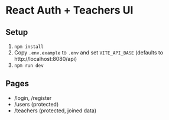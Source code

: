 # React Auth + Teachers UI

## Setup
1) `npm install`
2) Copy `.env.example` to `.env` and set `VITE_API_BASE` (defaults to http://localhost:8080/api)
3) `npm run dev`

## Pages
- /login, /register
- /users (protected)
- /teachers (protected, joined data)
